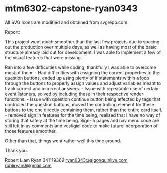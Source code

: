 # mtm6302-capstone-ryan0343

All SVG Icons are modified and obtained from svgrepo.com

Report:

This project went much smoother than the last few projects due to spacing out the production over multiple days, as well as having most of the basic structure already laid out for development. I was able to implement a few of the visual features that were missing 

Ran into a few difficulties while coding, thankfully I was able to overcome most of them:
    - Had difficulties with assigning the correct properties to the question buttons, ended up using plenty of if statements within a loop through the buttons to properly assign values and adjust variables meant to track correct and incorrect answers.
    - Issue with repeatable use of certain event listeners, solved by including these in their respective render functions.
    - Issue with question continue button being affected by tags that controlled the question buttons, moved the controlling element for these buttons to the one directly containing them, rather than the entire card itself.
    - removed sign in features for the time being, realized that I have no way of storing that safely at the time being. Sign-in pages and nav menu code are still left in as comments and vestigial code to make future incorporation of those features smoother.

Other than that, things went rather well this time around.

Thank you.

Robert Liam Ryan
041119369
ryan0343@algonquinlive.com
robliryan0@gmail.com
